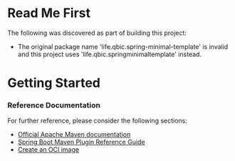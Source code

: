# Read Me First
The following was discovered as part of building this project:

* The original package name 'life.qbic.spring-minimal-template' is invalid and this project uses 'life.qbic.springminimaltemplate' instead.

# Getting Started

### Reference Documentation
For further reference, please consider the following sections:

* [Official Apache Maven documentation](https://maven.apache.org/guides/index.html)
* [Spring Boot Maven Plugin Reference Guide](https://docs.spring.io/spring-boot/docs/2.5.6/maven-plugin/reference/html/)
* [Create an OCI image](https://docs.spring.io/spring-boot/docs/2.5.6/maven-plugin/reference/html/#build-image)

